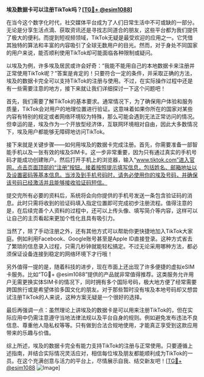 **埃及数据卡可以注册TikTok吗？[[TG💪+ @esim1088](https://t.me/s/esim1088)]**

在当今这个数字化时代，社交媒体平台成为了人们日常生活中不可或缺的一部分。无论是分享生活点滴、获取资讯还是寻找志同道合的朋友，这些平台都为我们提供了极大的便利。而提到短视频领域，TikTok无疑是最受欢迎的应用之一。它凭借其独特的算法和丰富的内容吸引了全球无数用户的目光。然而，对于身处不同国家的用户来说，能否顺利使用TikTok却可能面临各种限制或疑问。

以埃及为例，许多埃及居民或许会好奇：“我能不能用自己的本地数据卡来注册并正常使用TikTok呢？”答案是肯定的！只要符合一定的条件，并采取正确的方法，埃及的数据卡完全可以支持TikTok的注册与使用。不过，在实际操作过程中还是有一些需要注意的地方，接下来就让我们详细探讨一下这个问题吧！

首先，我们需要了解TikTok的基本要求。通常情况下，为了确保用户体验和服务质量，TikTok会对用户的地理位置进行验证。这意味着如果你所在的国家对某些内容有特别的规定或者网络环境较为特殊，那么可能会遇到无法正常访问的情况。但幸运的是，埃及作为一个开放型经济体，互联网环境相对自由，因此大多数情况下，埃及用户都能够无障碍地访问TikTok。

接下来就是关键步骤——如何用埃及的数据卡完成注册。首先，你需要准备一部智能手机以及一张有效的埃及SIM卡。这一步非常重要，因为只有通过真实的手机号码才能成功创建账户。然后打开手机上的浏览器，输入“www.tiktok.com”进入官网，点击页面顶部的“注册”按钮。接着按照提示填写信息，包括姓名、邮箱地址以及设置密码等基本信息。当涉及到手机号码时，请务必使用你的埃及号码，并确保该号码已经激活并且能够接收验证码短信。

提交完所有必要的资料后，系统将会向你提供的手机号发送一条包含验证码的消息。此时只需将收到的验证码填入指定位置即可完成初步注册流程。值得注意的是，在后续完善个人资料的过程中，还可以上传头像、填写简介等内容，这样可以让自己的主页看起来更加个性化且具有吸引力。

当然了，除了手动注册之外，还有其他方式可以帮助你更快捷地加入TikTok大家庭。例如利用Facebook、Google账号甚至是Apple ID直接登录。这种方式省去了繁琐的信息录入过程，只需几秒钟就能轻松搞定。不过无论采用哪种方法，都必须保证设备连接到稳定的网络环境下才行哦！

另外值得一提的是，随着科技的进步，现在市面上还出现了许多便捷的虚拟eSIM卡服务。比如“TG💪+ @esim1088”提供的产品就非常值得推荐。这类服务允许用户无需更换实体SIM卡的情况下，同时拥有多个国际号码，极大地方便了经常需要跨国旅行或是希望体验多国文化的朋友。对于那些暂时没有埃及本地号码却又想尝试注册TikTok的人来说，这种方案无疑是一个很好的选择。

最后再强调一点：虽然理论上讲埃及的数据卡是可以用来注册TikTok的，但在实际应用中仍需注意遵守当地法律法规以及平台自身的规则。例如避免发布违法不良信息、尊重他人隐私权等等。只有做到合法合规地使用，才能真正享受到这款应用带来的乐趣与价值。

综上所述，埃及的数据卡完全有能力支持TikTok的注册与正常使用。只要遵循上述指南，并结合实际情况灵活应对，相信每位埃及朋友都能顺利成为TikTok的一员。在这个充满创意与活力的平台上，尽情展示自我、结交新友吧！[[TG💪+ @esim1088](https://t.me/s/esim1088) ![Image](https://i.postimg.cc/4NQfJmqS/Snipaste-2025-05-13-00-14-12.png)]